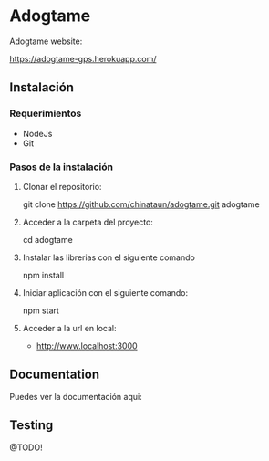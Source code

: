 # Adogtame

Adogtame website:

https://adogtame-gps.herokuapp.com/

## Instalación

### Requerimientos

- NodeJs 
- Git 

### Pasos de la instalación

1. Clonar el repositorio:

    git clone https://github.com/chinataun/adogtame.git adogtame

2. Acceder a la carpeta del proyecto:

    cd adogtame

3. Instalar las librerias con el siguiente comando

    npm install

4. Iniciar aplicación con el siguiente comando:

    npm start


5. Acceder a la url en local: 

    - http://www.localhost:3000

## Documentation

Puedes ver la documentación aqui: 

## Testing

@TODO!
